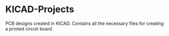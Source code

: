 # KICAD-Projects
PCB designs created in KICAD. Contains all the necessary files for creating a printed circuit board 
